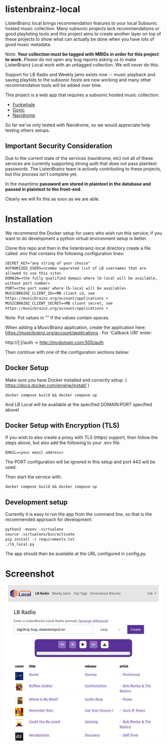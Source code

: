 # listenbrainz-local

ListenBrainz local brings recommendation features to your local Subsonic hosted music collection. Many subsonic projects
lack recommendations or good playlisting tools and this project aims to create another layer on top of these projects to show
what can actually be done when you have lots of good music metadata. 

Note: **Your collection must be tagged with MBIDs in order for this project to work.** Please do not open any
bug reports asking us to make ListenBrainz Local work with an untagged collection. We will *never* do this.

Support for LB Radio and Weekly jams exists now -- music playback and saving playlists to the subsonic hosts are now working and many other recommendation tools will be added over time. 

This project is a web app that requires a subsonic hosted music collection:

* [Funkwhale](https://www.funkwhale.audio/)
* [Gonic](https://github.com/sentriz/gonic)
* [Navidrome](https://www.navidrome.org/)

So far we've only tested with Navidrome, so we would appreciate help testing others setups.

## Important Security Consideration

Due to the current state of the services (navidrome, etc) not all of these services are currently
supporting strong auth that does not pass plaintext passwords. The ListenBrainz team is actively
contributing to these projects, but this process isn't complete yet.

In the meantime **password are stored in plaintext in the database and passed in plaintext to
the front-end**. 

Clearly we will fix this as soon as we are able.


# Installation

We recommend the Docker setup for users who wish run this service; if you want to do development
a python virtual environment setup is better.

Clone this repo and then in the listenbrainz-local directory create a file called .env
that contains the following configuration lines:

```
SECRET_KEY="any string of your choice"
AUTHORIZED_USERS=<comma separated list of LB usernames that are allowed to use this site>
DOMAIN=<the fully qualified domain where lb-local will be available, without port number>
PORT=<the port numer where lb-local will be available>
MUSICBRAINZ_CLIENT_ID=<MB client id, see https://musicbrainz.org/account/applications >
MUSICBRAINZ_CLIENT_SECRET=<MB client secret, see https://musicbrainz.org/account/applications >
```

Note: Put values in "" if the values contain spaces.

When adding a MusicBrainz application, create the application here: https://musicbrainz.org/account/applications .
For 'Callback URI' enter:

http://<domain>[:<port>]/auth -> http://mydomain.com:500/auth

Then continue with one of the configuration sections below:


## Docker Setup

Make sure you have Docker installed and correctly setup. ( https://docs.docker.com/engine/install/ )

```
docker compose build && docker compose up
```

And LB Local will be available at the specified DOMAIN:PORT specified above!

## Docker Setup with Encryption (TLS)

If you wish to also create a proxy with TLS (https) support, then follow the steps above, but also
add the following to your .env file:

```
EMAIL=<your email address>
```

The PORT configuration will be ignored in this setup and port 443 will be used.

Then start the service with:

```
docker compose build && docker compose up
```

## Development setup

Currently it is easy to run the app from the command line, so that is the recommended approach for development:

```
python3 -mvenv .virtualenv
source .virtualenv/bin/activate
pip install -r requirements.txt
./lb_local.py
```

The app should then be available at the URL configured in config.py.


# Screenshot

![screenshot](/misc/lb-local-screenshot.png)
